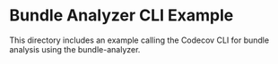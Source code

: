 # Bundle Analyzer CLI Example

This directory includes an example calling the Codecov CLI for bundle analysis using the bundle-analyzer.
